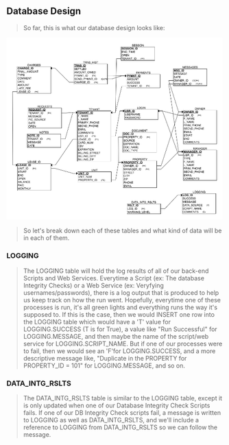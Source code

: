 ## Database Design

> So far, this is what our database design looks like:

![Image](https://github.com/SecurePortals/SecPort-Setup/blob/master/Documentation/ERD4.28.png)

> So let's break down each of these tables and what kind of data will be in each of them. 

### LOGGING

> The LOGGING table will hold the log results of all of our back-end Scripts and Web Services. Everytime a Script (ex: The database Integrity Checks) or a Web Service (ex: Veryfying usernames/passwords), there is a log output that is produced to help us keep track on how the run went. Hopefully, everytime one of these processes is run, it's all green lights and everything runs the way it's supposed to. If this is the case, then we would INSERT one row into the LOGGING table which would have a 'T' value for LOGGING.SUCCESS (T is for True), a value like "Run Successful" for LOGGING.MESSAGE, and then maybe the name of the script/web service for LOGGING.SCRIPT_NAME. But if one of our processes were to fail, then we would see an 'F'for LOGGING.SUCCESS, and a more descriptive message like, "Duplicate in the PROPERTY for PROPERTY_ID = 101" for LOGGING.MESSAGE, and so on. 

### DATA_INTG_RSLTS

> The DATA_INTG_RSLTS table is similar to the LOGGING table, except it is only updated when one of our Database Integrity Check Scripts fails. If one of our DB Integrity Check scripts fail, a message is written to LOGGING as well as DATA_INTG_RSLTS, and we'll include a reference to LOGGING from DATA_INTG_RSLTS so we can follow the message. 
